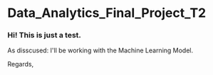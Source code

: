 # Data_Analytics_Final_Project_T2

### Hi! This is just a test.
As disscused: I'll be working with the Machine Learning Model.

Regards,

